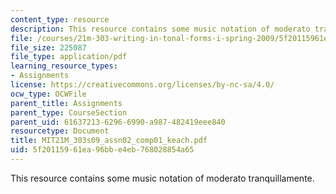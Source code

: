```yaml
---
content_type: resource
description: This resource contains some music notation of moderato tranquillamente.
file: /courses/21m-303-writing-in-tonal-forms-i-spring-2009/5f20115961ea96bbe4eb768028854a65_MIT21M_303s09_assn02_comp01_keach.pdf
file_size: 225087
file_type: application/pdf
learning_resource_types:
- Assignments
license: https://creativecommons.org/licenses/by-nc-sa/4.0/
ocw_type: OCWFile
parent_title: Assignments
parent_type: CourseSection
parent_uid: 61637213-6296-6990-a987-482419eee840
resourcetype: Document
title: MIT21M_303s09_assn02_comp01_keach.pdf
uid: 5f201159-61ea-96bb-e4eb-768028854a65
---
```

This resource contains some music notation of moderato tranquillamente.